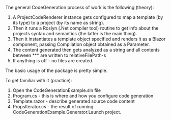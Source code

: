 The general CodeGeneration process of work is the following (theory):
1. A ProjectCodeRenderer instance gets configured to map a template (by its type) to a project (by its name as string).
2. Then it runs a Roslyn (.Net compiler tool) routine to get info about the projects syntax and semantics (the latter is the main thing).
3. Then it instantiates a template object specified and renders it as a Blazor component, passing Compilation object obtained as a Parameter.
4. The content generated then gets analyzed as a string and all contents between <File Path="<relativeFilePath>">***</File> are written to relativeFilePath-s
5. If anything is off - no files are created.

The basic usage of the package is pretty simple.

To get familiar with it (practice):
1. Open the CodeGenerationExample.sln file
2. Program.cs - this is where and how you configure code generation
3. Template.razor - describe generated source code content
4. PropsIterator.cs - the result of running CodeGenerationExample.Generator.Launch project.

 
